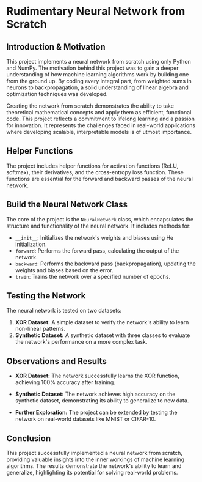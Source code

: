 # Rudimentary Neural Network from Scratch

## Introduction & Motivation

This project implements a neural network from scratch using only Python and NumPy. The motivation behind this project was to gain a deeper understanding of how machine learning algorithms work by building one from the ground up. By coding every integral part, from weighted sums in neurons to backpropagation, a solid understanding of linear algebra and optimization techniques was developed.

Creating the network from scratch demonstrates the ability to take theoretical mathematical concepts and apply them as efficient, functional code. This project reflects a commitment to lifelong learning and a passion for innovation. It represents the challenges faced in real-world applications where developing scalable, interpretable models is of utmost importance. 

## Helper Functions

The project includes helper functions for activation functions (ReLU, softmax), their derivatives, and the cross-entropy loss function. These functions are essential for the forward and backward passes of the neural network.

## Build the Neural Network Class

The core of the project is the `NeuralNetwork` class, which encapsulates the structure and functionality of the neural network. It includes methods for:

- `__init__`: Initializes the network's weights and biases using He initialization.
- `forward`: Performs the forward pass, calculating the output of the network.
- `backward`: Performs the backward pass (backpropagation), updating the weights and biases based on the error.
- `train`: Trains the network over a specified number of epochs.

## Testing the Network

The neural network is tested on two datasets:

1. **XOR Dataset:** A simple dataset to verify the network's ability to learn non-linear patterns.
2. **Synthetic Dataset:** A synthetic dataset with three classes to evaluate the network's performance on a more complex task.

## Observations and Results

- **XOR Dataset:** The network successfully learns the XOR function, achieving 100% accuracy after training.
- **Synthetic Dataset:** The network achieves high accuracy on the synthetic dataset, demonstrating its ability to generalize to new data.

- **Further Exploration:** The project can be extended by testing the network on real-world datasets like MNIST or CIFAR-10.

## Conclusion

This project successfully implemented a neural network from scratch, providing valuable insights into the inner workings of machine learning algorithms. The results demonstrate the network's ability to learn and generalize, highlighting its potential for solving real-world problems.
